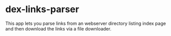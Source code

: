 # dex-links-parser
This app lets you parse links from an webserver directory listing index page and then download the links via a file downloader.
